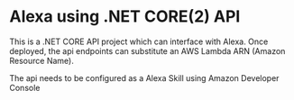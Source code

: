 # Alexa using .NET CORE(2) API 
This is a .NET CORE API project which can interface with Alexa. Once deployed, the api endpoints can substitute an AWS Lambda ARN (Amazon Resource Name).

The api needs to be configured as a Alexa Skill using Amazon Developer Console
